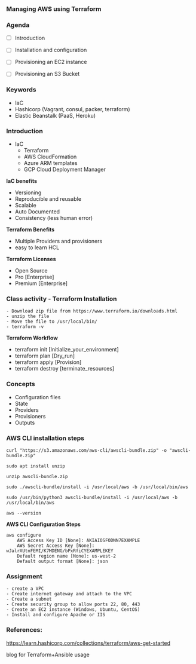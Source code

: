 ### ###############################
### Managing AWS using Terraform
### ###############################


### Agenda

- [ ] Introduction
- [ ] Installation and configuration
- [ ] Provisioning an EC2 instance
- [ ] Provisioning an S3 Bucket


### Keywords
- IaC
- Hashicorp (Vagrant, consul, packer, terraform)
- Elastic Beanstalk (PaaS, Heroku)

### Introduction

- IaC
    - Terraform
    - AWS CloudFormation
    - Azure ARM templates
    - GCP Cloud Deployment Manager

**IaC benefits**
- Versioning
- Reproducible and reusable
- Scalable
- Auto Documented
- Consistency (less human error)

**Terraform Benefits**
- Multiple Providers and provisioners
- easy to learn HCL


**Terraform Licenses**
- Open Source
- Pro [Enterprise]
- Premium [Enterprise]

### Class activity - Terraform Installation
```
- Download zip file from https://www.terraform.io/downloads.html
- unzip the file
- Move the file to /usr/local/bin/
- terraform -v
```

**Terraform Workflow**

- terraform init  [Initialize_your_environment]
- terraform plan [Dry_run]
- terraform apply [Provision]
- terraform destroy [terminate_resources]

### Concepts

- Configuration files
- State
- Providers
- Provisioners
- Outputs

### AWS CLI installation steps
```
curl "https://s3.amazonaws.com/aws-cli/awscli-bundle.zip" -o "awscli-bundle.zip"

sudo apt install unzip

unzip awscli-bundle.zip

sudo ./awscli-bundle/install -i /usr/local/aws -b /usr/local/bin/aws

sudo /usr/bin/python3 awscli-bundle/install -i /usr/local/aws -b /usr/local/bin/aws

aws --version
```

**AWS CLI Configuration Steps**
```
aws configure
    AWS Access Key ID [None]: AKIAIOSFODNN7EXAMPLE
    AWS Secret Access Key [None]: wJalrXUtnFEMI/K7MDENG/bPxRfiCYEXAMPLEKEY
    Default region name [None]: us-west-2
    Default output format [None]: json
```
### Assignment
```
- create a VPC
- Create internet gateway and attach to the VPC
- Create a subnet
- Create security group to allow ports 22, 80, 443
- Create an EC2 instance (Windows, Ubuntu, CentOS)
- Install and configure Apache or IIS
```



### References:

https://learn.hashicorp.com/collections/terraform/aws-get-started

blog for Terraform+Ansible usage
